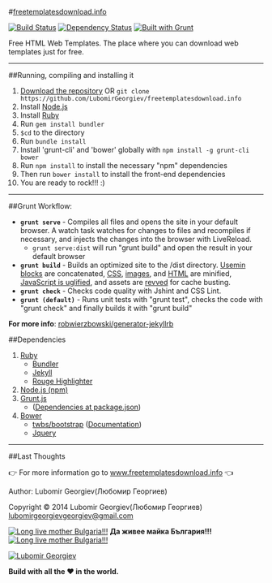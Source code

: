 #[freetemplatesdownload.info](http://freetemplatesdownload.info/) 

[![Build Status](https://travis-ci.org/LubomirGeorgiev/freetemplatesdownload.info.svg?branch=master)](https://travis-ci.org/LubomirGeorgiev/freetemplatesdownload.info)   [![Dependency Status](https://david-dm.org/LubomirGeorgiev/freetemplatesdownload.info.svg)](https://david-dm.org/LubomirGeorgiev/freetemplatesdownload.info)   [![Built with Grunt](https://cdn.gruntjs.com/builtwith.png)](http://gruntjs.com/)

Free HTML Web Templates. The place where you can download web templates just for free.

___

##Running, compiling and installing it

1.  [Download the repository](https://github.com/LubomirGeorgiev/freetemplatesdownload.info/archive/master.zip) OR `git clone https://github.com/LubomirGeorgiev/freetemplatesdownload.info`
2.  Install [Node.js](www.nodejs.org)
3.  Install [Ruby](https://www.ruby-lang.org/)
4.  Run `gem install bundler`
5.  `$cd` to the directory
6.  Run `bundle install`
7.  Install 'grunt-cli' and 'bower' globally with `npm install -g grunt-cli bower`
8.  Run `npm install` to install the necessary "npm" dependencies
9. Then run `bower install` to install the front-end dependencies
10. You are ready to rock!!! :)

___

##Grunt Workflow:

-   **`grunt serve`** - Compiles all files and opens the site in your default browser. A watch task watches for changes to files and recompiles if necessary, and injects the changes into the browser with LiveReload.
    - `grunt serve:dist` will run "grunt build" and open the result in your default browser
-   **`grunt build`** - Builds an optimized site to the /dist directory. [Usemin blocks](https://github.com/yeoman/grunt-usemin#the-useminprepare-task) are concatenated, [CSS](https://github.com/gruntjs/grunt-contrib-cssmin), [images](https://github.com/gruntjs/grunt-contrib-imagemin), and [HTML](https://github.com/gruntjs/grunt-contrib-htmlmin) are minified, [JavaScript is uglified](https://github.com/gruntjs/grunt-contrib-uglify), and assets are [revved](https://github.com/yeoman/grunt-filerev) for cache busting.
-   **`grunt check`** - Checks code quality with Jshint and CSS Lint.
-   **`grunt (default)`** - Runs unit tests with "grunt test", checks the code with "grunt check" and finally builds it with "grunt build"

**For more info**: [robwierzbowski/generator-jekyllrb](https://github.com/robwierzbowski/generator-jekyllrb)

##Dependencies
1. [Ruby](https://www.ruby-lang.org/en/installation/)
    - [Bundler](http://bundler.io/)
    - [Jekyll](http://www.jekyllrb.com)
    - [Rouge Highlighter](https://github.com/jneen/rouge)
2. [Node.js (npm)](http://www.nodejs.org)
3. [Grunt.js](http://www.gruntjs.com)
    - ([Dependencies at package.json](https://github.com/LubomirGeorgiev/freetemplatesdownload.info/blob/master/package.json))
4. [Bower](http://bower.io/)
    - [twbs/bootstrap](https://github.com/twbs/bootstrap) ([Documentation](http://getbootstrap.com))
    -  [Jquery](http://jquery.com/)
___

##Last Thoughts

:point_right: For more information go to www.freetemplatesdownload.info :point_left:

Author: Lubomir Georgiev(Любомир Георгиев)

Copyright :copyright: 2014 Lubomir Georgiev(Любомир Георгиев) lubomirgeorgievgeorgiev@gmail.com

[![Long live mother Bulgaria!!!](http://upload.wikimedia.org/wikipedia/commons/2/29/Icons-flag-bg.png)](http://en.wikipedia.org/wiki/Bulgaria)  **Да живее майка България!!!**  [![Long live mother Bulgaria!!!](http://upload.wikimedia.org/wikipedia/commons/2/29/Icons-flag-bg.png)](http://en.wikipedia.org/wiki/Bulgaria)

[![Lubomir Georgiev](http://freetemplatesdownload.info/images/signature.svg)](https://github.com/LubomirGeorgiev)

**Build with all the :heart: in the world.**
